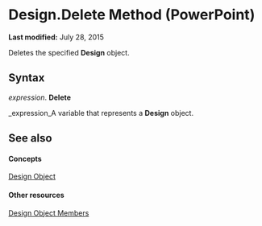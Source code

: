 
# Design.Delete Method (PowerPoint)

 **Last modified:** July 28, 2015

Deletes the specified  **Design** object.

## Syntax

 _expression_. **Delete**

 _expression_A variable that represents a  **Design** object.


## See also


#### Concepts


 [Design Object](3b02c779-8313-9512-c8d9-cf8a3883229f.md)
#### Other resources


 [Design Object Members](5f90bc0d-538a-8189-98ed-a9601c392714.md)
